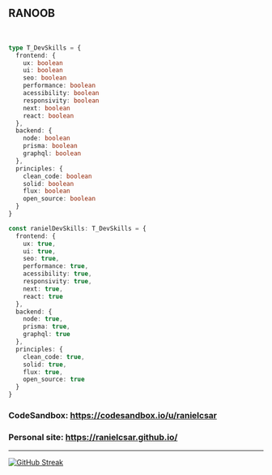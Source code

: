 ## RANOOB

<br>

```typescript
type T_DevSkills = {
  frontend: {
    ux: boolean
    ui: boolean
    seo: boolean
    performance: boolean
    acessibility: boolean
    responsivity: boolean
    next: boolean
    react: boolean
  },
  backend: {
    node: boolean
    prisma: boolean
    graphql: boolean
  },
  principles: {
    clean_code: boolean
    solid: boolean
    flux: boolean
    open_source: boolean
  }
}

const ranielDevSkills: T_DevSkills = {
  frontend: {
    ux: true,
    ui: true,
    seo: true,
    performance: true,
    acessibility: true,
    responsivity: true,
    next: true,
    react: true
  },
  backend: {
    node: true,
    prisma: true,
    graphql: true
  },
  principles: {
    clean_code: true,
    solid: true,
    flux: true,
    open_source: true
  }
}
```

### CodeSandbox: https://codesandbox.io/u/ranielcsar
### Personal site: https://ranielcsar.github.io/

---

[![GitHub Streak](http://github-readme-streak-stats.herokuapp.com?user=ranielcsar&theme=black-ice)](https://git.io/streak-stats)
